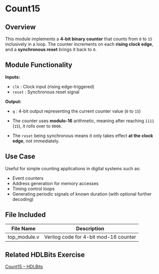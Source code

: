 # Count15

## Overview  
This module implements a **4-bit binary counter** that counts from `0` to `15` inclusively in a loop. The counter increments on each **rising clock edge**, and a **synchronous reset** brings it back to `0`.

## Module Functionality  

**Inputs:**  
- `clk` : Clock input (rising edge-triggered)  
- `reset` : Synchronous reset signal  

**Output:**  
- `q` : 4-bit output representing the current counter value (`0` to `15`)

- The counter uses **modulo-16** arithmetic, meaning after reaching `1111` (`15`), it rolls over to `0000`.
- The `reset` being synchronous means it only takes effect **at the clock edge**, not immediately.

## Use Case  
Useful for simple counting applications in digital systems such as:
- Event counters
- Address generation for memory accesses
- Timing control loops
- Generating periodic signals of known duration (with optional further decoding)

## File Included  

| File Name     | Description                            |
|---------------|----------------------------------------|
| top_module.v  | Verilog code for 4-bit mod-16 counter  |

## Related HDLBits Exercise  
[Count15 – HDLBits](https://hdlbits.01xz.net/wiki/Count15)
